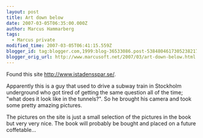 ```yaml
---
layout: post
title: Art down below
date: 2007-03-05T06:35:00.000Z
author: Marcus Hammarberg
tags:
  - Marcus private
modified_time: 2007-03-05T06:41:15.559Z
blogger_id: tag:blogger.com,1999:blog-36533086.post-5384804617305238217
blogger_orig_url: http://www.marcusoft.net/2007/03/art-down-below.html
---
```


Found this site <http://www.istadensspar.se/>.

Apparently this is a guy that used to drive a subway train in Stockholm
underground who got tired of getting the same question all of the time;
"what does it look like in the tunnels?". So he brought his camera and
took some pretty amazing pictures.

The pictures on the site is just a small selection of the pictures in
the book but very very nice. The book will probably be bought and placed
on a future coffetable...

